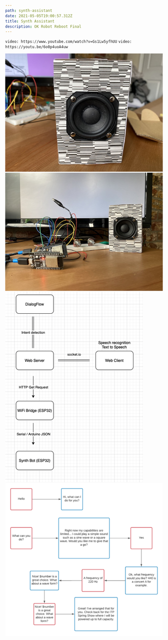 ```yaml
---
path: synth-assistant
date: 2021-05-05T19:00:57.312Z
title: Synth Assistant
description: OK Robot Reboot Final
---
```


`video: https://www.youtube.com/watch?v=Gs1Lw5yfhUU`
`video: https://youtu.be/6o0p4uoA4uw`

![haunt-that-house](../assets/okrobot/synth-bot2.jpg)
![haunt-that-house](../assets/okrobot/synth-bot.jpg)
![haunt-that-house](../assets/okrobot/diagram-final.png)
![haunt-that-house](../assets/okrobot/dialog.png)
